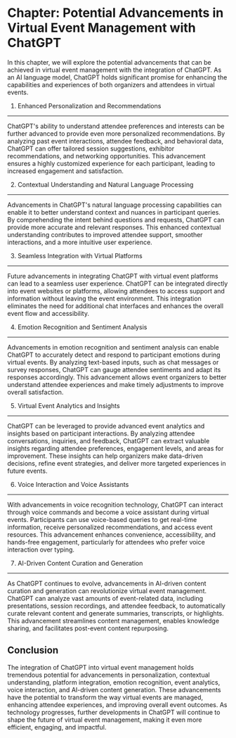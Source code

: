 Chapter: Potential Advancements in Virtual Event Management with ChatGPT
========================================================================

In this chapter, we will explore the potential advancements that can be achieved in virtual event management with the integration of ChatGPT. As an AI language model, ChatGPT holds significant promise for enhancing the capabilities and experiences of both organizers and attendees in virtual events.

1. Enhanced Personalization and Recommendations
-----------------------------------------------

ChatGPT's ability to understand attendee preferences and interests can be further advanced to provide even more personalized recommendations. By analyzing past event interactions, attendee feedback, and behavioral data, ChatGPT can offer tailored session suggestions, exhibitor recommendations, and networking opportunities. This advancement ensures a highly customized experience for each participant, leading to increased engagement and satisfaction.

2. Contextual Understanding and Natural Language Processing
-----------------------------------------------------------

Advancements in ChatGPT's natural language processing capabilities can enable it to better understand context and nuances in participant queries. By comprehending the intent behind questions and requests, ChatGPT can provide more accurate and relevant responses. This enhanced contextual understanding contributes to improved attendee support, smoother interactions, and a more intuitive user experience.

3. Seamless Integration with Virtual Platforms
----------------------------------------------

Future advancements in integrating ChatGPT with virtual event platforms can lead to a seamless user experience. ChatGPT can be integrated directly into event websites or platforms, allowing attendees to access support and information without leaving the event environment. This integration eliminates the need for additional chat interfaces and enhances the overall event flow and accessibility.

4. Emotion Recognition and Sentiment Analysis
---------------------------------------------

Advancements in emotion recognition and sentiment analysis can enable ChatGPT to accurately detect and respond to participant emotions during virtual events. By analyzing text-based inputs, such as chat messages or survey responses, ChatGPT can gauge attendee sentiments and adapt its responses accordingly. This advancement allows event organizers to better understand attendee experiences and make timely adjustments to improve overall satisfaction.

5. Virtual Event Analytics and Insights
---------------------------------------

ChatGPT can be leveraged to provide advanced event analytics and insights based on participant interactions. By analyzing attendee conversations, inquiries, and feedback, ChatGPT can extract valuable insights regarding attendee preferences, engagement levels, and areas for improvement. These insights can help organizers make data-driven decisions, refine event strategies, and deliver more targeted experiences in future events.

6. Voice Interaction and Voice Assistants
-----------------------------------------

With advancements in voice recognition technology, ChatGPT can interact through voice commands and become a voice assistant during virtual events. Participants can use voice-based queries to get real-time information, receive personalized recommendations, and access event resources. This advancement enhances convenience, accessibility, and hands-free engagement, particularly for attendees who prefer voice interaction over typing.

7. AI-Driven Content Curation and Generation
--------------------------------------------

As ChatGPT continues to evolve, advancements in AI-driven content curation and generation can revolutionize virtual event management. ChatGPT can analyze vast amounts of event-related data, including presentations, session recordings, and attendee feedback, to automatically curate relevant content and generate summaries, transcripts, or highlights. This advancement streamlines content management, enables knowledge sharing, and facilitates post-event content repurposing.

Conclusion
----------

The integration of ChatGPT into virtual event management holds tremendous potential for advancements in personalization, contextual understanding, platform integration, emotion recognition, event analytics, voice interaction, and AI-driven content generation. These advancements have the potential to transform the way virtual events are managed, enhancing attendee experiences, and improving overall event outcomes. As technology progresses, further developments in ChatGPT will continue to shape the future of virtual event management, making it even more efficient, engaging, and impactful.
